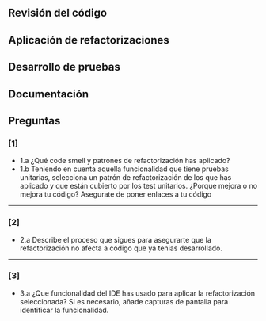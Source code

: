 ## Revisión del código



## Aplicación de refactorizaciones




## Desarrollo de pruebas



## Documentación









## Preguntas
### [1]
- 1.a ¿Qué code smell y patrones de refactorización has aplicado?
- 1.b Teniendo en cuenta aquella funcionalidad que tiene pruebas unitarias, selecciona un patrón de refactorización de los que has aplicado y que están cubierto por los test unitarios. ¿Porque mejora o no mejora tu código? Asegurate de poner enlaces a tu código

---

### [2]
- 2.a Describe el proceso que sigues para asegurarte que la refactorización no afecta a código que ya tenias desarrollado.

---

### [3]
- 3.a ¿Que funcionalidad del IDE has usado para aplicar la refactorización seleccionada? Si es necesario, añade capturas de pantalla para identificar la funcionalidad.
